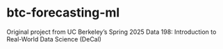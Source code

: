 # btc-forecasting-ml
Original project from UC Berkeley’s Spring 2025 Data 198: Introduction to Real-World Data Science (DeCal)
